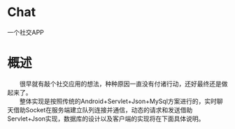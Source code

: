 # Chat
一个社交APP
# 概述
　　很早就有敲个社交应用的想法，种种原因一直没有付诸行动，还好最终还是做起来了。<br>
　　整体实现是按照传统的Android+Servlet+Json+MySql方案进行的，实时聊天借助Socket在服务端建立队列连接并通信，动态的请求和发送借助Servlet+Json实现，数据库的设计以及客户端的实现将在下面具体说明。
